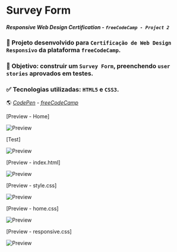 # Survey Form
#### _Responsive Web Design Certification - `freeCodeCamp - Project 2`_


### :rocket: Projeto desenvolvido para `Certificação de Web Design Responsivo` da plataforma `freeCodeCamp`.  

### :dart: Objetivo: construir um `Survey Form`, preenchendo `user stories` aprovados em testes. 

### :white_check_mark: Tecnologias utilizadas: `HTML5` e `CSS3`.



🌎  *[CodePen](https://codepen.io/carlabruckmann/pen/zYoyejV)* - *[freeCodeCamp](https://www.freecodecamp.org/carlabruckmann)* 

[Preview - Home]

![Preview](home.png)

[Test]

![Preview](test.png)

[Preview - index.html]

![Preview](preview-index.png)

[Preview - style.css]

![Preview](preview-style.png)

[Preview - home.css]

![Preview](preview-home.png)

[Preview - responsive.css]

![Preview](preview-responsive.png)